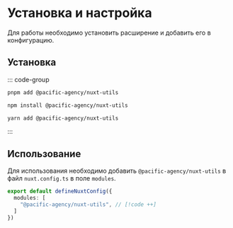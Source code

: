 # Установка и настройка

Для работы необходимо установить расширение и добавить его в конфигурацию.

## Установка

::: code-group

```bash [pnpm]
pnpm add @pacific-agency/nuxt-utils
```

```bash [npm]
npm install @pacific-agency/nuxt-utils
```

```bash [yarn]
yarn add @pacific-agency/nuxt-utils
```

:::

## Использование

Для использования необходимо добавить `@pacific-agency/nuxt-utils` в файл `nuxt.config.ts` в поле `modules`.

```ts
export default defineNuxtConfig({
  modules: [
    "@pacific-agency/nuxt-utils", // [!code ++]
  ]
})
```
